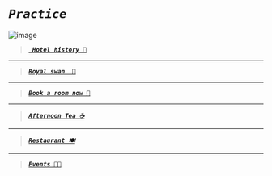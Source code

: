 

# ***`Practice`***

![image](https://github.com/Botleigh-Grange/Practice/assets/151997230/c244a715-c313-4306-a66b-518c0ebc1969)

> [ ***` Hotel history 📜`***](https://botleigh-grange.github.io/History/)

____

> [***`Royal swan  🏨`*** ](https://www.booking.com/hotel/gb/royal-swan-ashley-manor.en-gb.html)

____

> [***`Book a room now 📌`***](https://www.booking.com/hotel/gb/botleigh-grange-and-spa.en-gb.html) 

___

> [***`Afternoon Tea ☕`***](https://botleigh-grange.github.io/Afternoon-Tea/)

___


>  [***`Restaurant 🍽️`***](https://botleigh-grange.github.io/Lunch-Dinner/)

___
> [***`Events 🎉📅`***](https://botleigh-grange.github.io/Upcoming-events/)

